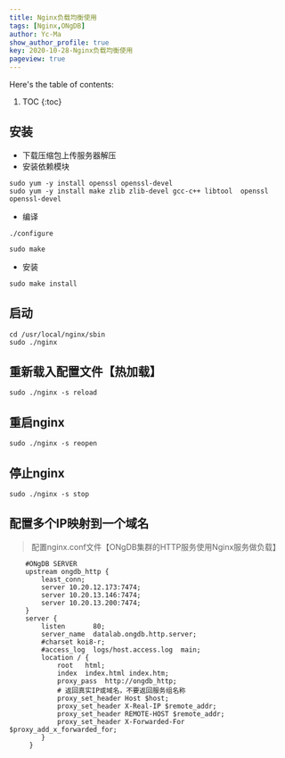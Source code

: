 ```yaml
---
title: Nginx负载均衡使用
tags: [Nginx,ONgDB]
author: Yc-Ma
show_author_profile: true
key: 2020-10-28-Nginx负载均衡使用
pageview: true
---
```


Here's the table of contents:
1. TOC
{:toc}

## 安装
- 下载压缩包上传服务器解压
- 安装依赖模块
```
sudo yum -y install openssl openssl-devel
sudo yum -y install make zlib zlib-devel gcc-c++ libtool  openssl openssl-devel
```
- 编译
```
./configure
```
```
sudo make
```

- 安装
```
sudo make install
```

## 启动
```
cd /usr/local/nginx/sbin
sudo ./nginx
```

## 重新载入配置文件【热加载】
```
sudo ./nginx -s reload
```
## 重启nginx
```
sudo ./nginx -s reopen
```
## 停止nginx
```
sudo ./nginx -s stop
```

## 配置多个IP映射到一个域名
>配置nginx.conf文件【ONgDB集群的HTTP服务使用Nginx服务做负载】
```
    #ONgDB SERVER
    upstream ongdb_http {
        least_conn;
        server 10.20.12.173:7474;
        server 10.20.13.146:7474;
        server 10.20.13.200:7474;
    }
    server {
        listen       80;
        server_name  datalab.ongdb.http.server;
        #charset koi8-r;
        #access_log  logs/host.access.log  main;
        location / {
            root   html;
            index  index.html index.htm;
            proxy_pass  http://ongdb_http;
            # 返回真实IP或域名，不要返回服务组名称
            proxy_set_header Host $host;
            proxy_set_header X-Real-IP $remote_addr;
            proxy_set_header REMOTE-HOST $remote_addr;
            proxy_set_header X-Forwarded-For $proxy_add_x_forwarded_for;
        }
     }
```



